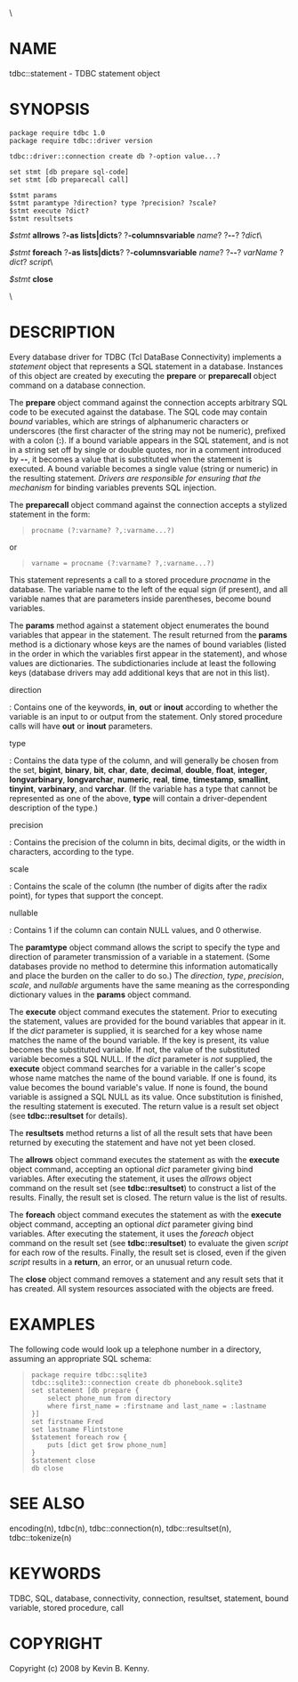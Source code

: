 \

# NAME

tdbc::statement - TDBC statement object

# SYNOPSIS

    package require tdbc 1.0
    package require tdbc::driver version

    tdbc::driver::connection create db ?-option value...?

    set stmt [db prepare sql-code]
    set stmt [db preparecall call]

    $stmt params
    $stmt paramtype ?direction? type ?precision? ?scale?
    $stmt execute ?dict?
    $stmt resultsets

*\$stmt* **allrows** ?**-as lists\|dicts**? ?**-columnsvariable**
*name*? ?**\--**? ?*dict*\

*\$stmt* **foreach** ?**-as lists\|dicts**? ?**-columnsvariable**
*name*? ?**\--**? *varName* ?*dict*? *script*\

*\$stmt* **close**

\

# DESCRIPTION

Every database driver for TDBC (Tcl DataBase Connectivity) implements a
*statement* object that represents a SQL statement in a database.
Instances of this object are created by executing the **prepare** or
**preparecall** object command on a database connection.

The **prepare** object command against the connection accepts arbitrary
SQL code to be executed against the database. The SQL code may contain
*bound* variables, which are strings of alphanumeric characters or
underscores (the first character of the string may not be numeric),
prefixed with a colon (**:**). If a bound variable appears in the SQL
statement, and is not in a string set off by single or double quotes,
nor in a comment introduced by **\--**, it becomes a value that is
substituted when the statement is executed. A bound variable becomes a
single value (string or numeric) in the resulting statement. *Drivers
are responsible for ensuring that the mechanism* for binding variables
prevents SQL injection.

The **preparecall** object command against the connection accepts a
stylized statement in the form:

>     procname (?:varname? ?,:varname...?)

or

>     varname = procname (?:varname? ?,:varname...?)

This statement represents a call to a stored procedure *procname* in the
database. The variable name to the left of the equal sign (if present),
and all variable names that are parameters inside parentheses, become
bound variables.

The **params** method against a statement object enumerates the bound
variables that appear in the statement. The result returned from the
**params** method is a dictionary whose keys are the names of bound
variables (listed in the order in which the variables first appear in
the statement), and whose values are dictionaries. The subdictionaries
include at least the following keys (database drivers may add additional
keys that are not in this list).

direction

:   Contains one of the keywords, **in**, **out** or **inout** according
    to whether the variable is an input to or output from the statement.
    Only stored procedure calls will have **out** or **inout**
    parameters.

type

:   Contains the data type of the column, and will generally be chosen
    from the set, **bigint**, **binary**, **bit**, **char**, **date**,
    **decimal**, **double**, **float**, **integer**, **longvarbinary**,
    **longvarchar**, **numeric**, **real**, **time**, **timestamp**,
    **smallint**, **tinyint**, **varbinary**, and **varchar**. (If the
    variable has a type that cannot be represented as one of the above,
    **type** will contain a driver-dependent description of the type.)

precision

:   Contains the precision of the column in bits, decimal digits, or the
    width in characters, according to the type.

scale

:   Contains the scale of the column (the number of digits after the
    radix point), for types that support the concept.

nullable

:   Contains 1 if the column can contain NULL values, and 0 otherwise.

The **paramtype** object command allows the script to specify the type
and direction of parameter transmission of a variable in a statement.
(Some databases provide no method to determine this information
automatically and place the burden on the caller to do so.) The
*direction*, *type*, *precision*, *scale*, and *nullable* arguments have
the same meaning as the corresponding dictionary values in the
**params** object command.

The **execute** object command executes the statement. Prior to
executing the statement, values are provided for the bound variables
that appear in it. If the *dict* parameter is supplied, it is searched
for a key whose name matches the name of the bound variable. If the key
is present, its value becomes the substituted variable. If not, the
value of the substituted variable becomes a SQL NULL. If the *dict*
parameter is *not* supplied, the **execute** object command searches for
a variable in the caller\'s scope whose name matches the name of the
bound variable. If one is found, its value becomes the bound variable\'s
value. If none is found, the bound variable is assigned a SQL NULL as
its value. Once substitution is finished, the resulting statement is
executed. The return value is a result set object (see
**tdbc::resultset** for details).

The **resultsets** method returns a list of all the result sets that
have been returned by executing the statement and have not yet been
closed.

The **allrows** object command executes the statement as with the
**execute** object command, accepting an optional *dict* parameter
giving bind variables. After executing the statement, it uses the
*allrows* object command on the result set (see **tdbc::resultset**) to
construct a list of the results. Finally, the result set is closed. The
return value is the list of results.

The **foreach** object command executes the statement as with the
**execute** object command, accepting an optional *dict* parameter
giving bind variables. After executing the statement, it uses the
*foreach* object command on the result set (see **tdbc::resultset**) to
evaluate the given *script* for each row of the results. Finally, the
result set is closed, even if the given *script* results in a
**return**, an error, or an unusual return code.

The **close** object command removes a statement and any result sets
that it has created. All system resources associated with the objects
are freed.

# EXAMPLES

The following code would look up a telephone number in a directory,
assuming an appropriate SQL schema:

>     package require tdbc::sqlite3
>     tdbc::sqlite3::connection create db phonebook.sqlite3
>     set statement [db prepare {
>         select phone_num from directory
>         where first_name = :firstname and last_name = :lastname
>     }]
>     set firstname Fred
>     set lastname Flintstone
>     $statement foreach row {
>         puts [dict get $row phone_num]
>     }
>     $statement close
>     db close

# SEE ALSO

encoding(n), tdbc(n), tdbc::connection(n), tdbc::resultset(n),
tdbc::tokenize(n)

# KEYWORDS

TDBC, SQL, database, connectivity, connection, resultset, statement,
bound variable, stored procedure, call

# COPYRIGHT

Copyright (c) 2008 by Kevin B. Kenny.
